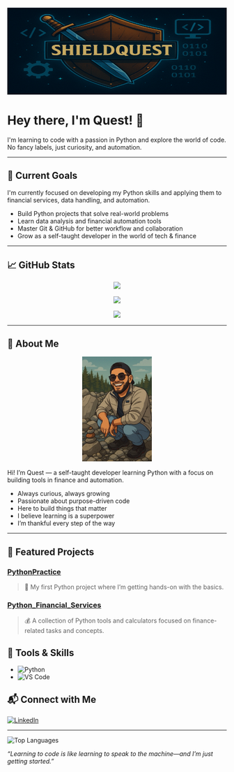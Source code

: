 <!-- 🔰 Banner -->
<p align="center">
  <img src="https://github.com/ShieldQuest/ShieldQuest/blob/main/Banner.png?raw=true" width="100%" style="max-height:199px;" />
</p>

<!-- 🧑‍💻 Intro -->
# Hey there, I'm Quest! 👋

I'm learning to code with a passion in Python and explore the world of code.  
No fancy labels, just curiosity, and automation.

---

## 🚀 Current Goals

I'm currently focused on developing my Python skills and applying them to financial services, data handling, and automation.

- Build Python projects that solve real-world problems  
- Learn data analysis and financial automation tools  
- Master Git & GitHub for better workflow and collaboration  
- Grow as a self-taught developer in the world of tech & finance

---

## 📈 GitHub Stats

<p align="center">
  <img src="https://github-readme-stats.vercel.app/api?username=ShieldQuest&show_icons=true&theme=tokyonight" />
</p>

<p align="center">
  <img src="https://streak-stats.demolab.com?user=ShieldQuest&theme=tokyonight" />
</p>

<p align="center">
  <img src="https://github-readme-stats.vercel.app/api/top-langs/?username=ShieldQuest&layout=compact&theme=tokyonight" />
</p>

---

## 👤 About Me

<p align="center">
  <img src="https://github.com/ShieldQuest/ShieldQuest/blob/main/Animated%20Avatar%20Medium.jpeg?raw=true" width="160" />
</p>


Hi! I’m Quest — a self-taught developer learning Python with a focus on building tools in finance and automation.

- Always curious, always growing  
- Passionate about purpose-driven code  
- Here to build things that matter
- I believe learning is a superpower
- I’m thankful every step of the way 

---

## 📂 Featured Projects
### [PythonPractice](https://github.com/ShieldQuest/PythonPractice)  
> 📘 My first Python project where I’m getting hands-on with the basics.
### [Python_Financial_Services](https://github.com/ShieldQuest/Python_Financial_Services)  
> 💰 A collection of Python tools and calculators focused on finance-related tasks and concepts.


## 🔧 Tools & Skills

- ![Python](https://img.shields.io/badge/Python-3776AB?style=for-the-badge&logo=python&logoColor=white)
- ![VS Code](https://img.shields.io/badge/VSCode-007ACC?style=for-the-badge&logo=visual-studio-code&logoColor=white)


## 📬 Connect with Me

[![LinkedIn](https://img.shields.io/badge/LinkedIn-in%2Frobrt--alv-blue?logo=linkedin)](https://linkedin.com/in/robrt-alv)

---

  ![Top Languages](https://github-readme-stats.vercel.app/api/top-langs/?username=ShieldQuest&layout=compact&theme=tokyonight)

_“Learning to code is like learning to speak to the machine—and I’m just getting started.”_


